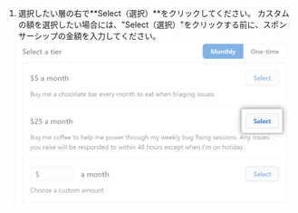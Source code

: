 1. 選択したい層の右で**Select（選択）**をクリックしてください。 カスタムの額を選択したい場合には、"Select（選択）"をクリックする前に、スポンサーシップの金額を入力してください。 ![層の選択ボックス](/assets/images/help/sponsors/select-a-tier-box.png)
